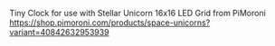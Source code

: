 Tiny Clock for use with Stellar Unicorn 16x16 LED Grid from PiMoroni https://shop.pimoroni.com/products/space-unicorns?variant=40842632953939

